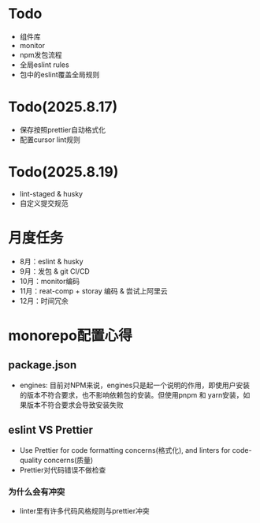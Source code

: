 # Todo

- 组件库
- monitor
- npm发包流程
- 全局eslint rules
- 包中的eslint覆盖全局规则

# Todo(2025.8.17)

- 保存按照prettier自动格式化
- 配置cursor lint规则

# Todo(2025.8.19)

- lint-staged & husky
- 自定义提交规范

# 月度任务

- 8月：eslint & husky
- 9月：发包 & git CI/CD
- 10月：monitor编码
- 11月：reat-comp + storay 编码 & 尝试上阿里云
- 12月：时间冗余

# monorepo配置心得

## package.json

- engines: 目前对NPM来说，engines只是起一个说明的作用，即使用户安装的版本不符合要求，也不影响依赖包的安装。但使用pnpm 和 yarn安装，如果版本不符合要求会导致安装失败

## eslint VS Prettier

- Use Prettier for code formatting concerns(格式化), and linters for code-quality concerns(质量)
- Prettier对代码错误不做检查

### 为什么会有冲突

- linter里有许多代码风格规则与prettier冲突
